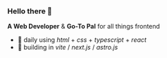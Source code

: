 <h3>Hello there 👋</h3>

**A Web Developer** & **Go-To Pal** for all things frontend
  - 🔨 daily using  *html* + *css* + *typescript* + *react*
  - 📐 building in  *vite* / *next.js* / *astro.js*
